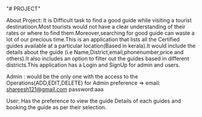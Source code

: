 "# PROJECT" 

About Project:
It is Difficult task to find a good guide while visiting a tourist destinatioon.Most tourists would not have a clear understanding of their rates or where to find them.Moreover,searching for good guide can waste a lot of our precious time.This is an application that lists all the Certified guides available at a particular location(Based in kerala).It would include the details about the guide (i.e Name,District,email,phonenumber,price and others).It also includes an option to filter out the guides based in different districts.This application has a Login and SignUp for admin and users.

Admin : would be the only one with the access to the Operations(ADD,EDIT,DELETE)
for Admin preference => email: shareesh121@gmail.com  password:aaa

User: Has the preference to view the guide Details of each guides and booking the guide as per their selection.
